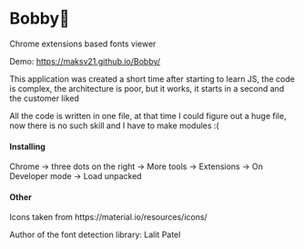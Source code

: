 # Bobby🐶
Chrome extensions based fonts viewer

Demo: https://maksv21.github.io/Bobby/

<p>This application was created a short time after starting to learn JS, the code is complex, the architecture is poor, but it works, it starts in a second and the customer liked
   
   All the code is written in one file, at that time I could figure out a huge file, now there is no such skill and I have to make modules :(</p>

<h4>Installing</h4>
<p>Chrome -> three dots on the right -> More tools -> Extensions -> On Developer mode -> Load unpacked</p>

<h4>Other</h4>
<p>Icons taken from https://material.io/resources/icons/</p>
<p>Author of the font detection library: Lalit Patel</p>

